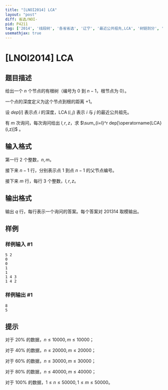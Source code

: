 ```yaml
---
title: "[LNOI2014] LCA"
layout: "post"
diff: 省选/NOI-
pid: P4211
tag: ['2014', '线段树', '各省省选', '辽宁', '最近公共祖先,LCA', '树链剖分', '差分']
usemathjax: true
---
```


# [LNOI2014] LCA
## 题目描述

给出一个 $n$ 个节点的有根树（编号为 $0$ 到 $n-1$，根节点为 $0$）。

一个点的深度定义为这个节点到根的距离 $+1$。 

设 $dep[i]$ 表示点 $i$ 的深度，$\operatorname{LCA}(i, j)$ 表示 $i$ 与 $j$ 的最近公共祖先。 

有 $m$ 次询问，每次询问给出 $l, r, z$，求 $\sum_{i=l}^r dep[\operatorname{LCA}(i,z)]$ 。
## 输入格式

第一行 $2$ 个整数，$n, m$。

接下来 $n-1$ 行，分别表示点 $1$ 到点 $n-1$ 的父节点编号。

接下来 $m$ 行，每行 $3$ 个整数，$l, r, z$。
## 输出格式

输出 $q$ 行，每行表示一个询问的答案。每个答案对 $201314$ 取模输出。
## 样例

### 样例输入 #1
```
5 2
0
0
1
1
1 4 3
1 4 2
```
### 样例输出 #1
```
8
5
```
## 提示

对于 $20\%$ 的数据，$n\le 10000,m\le 10000$；

对于 $40\%$ 的数据，$n\le 20000,m\le 20000$；

对于 $60\%$ 的数据，$n\le 30000,m\le 30000$；

对于 $80\%$ 的数据，$n\le 40000,m\le 40000$；

对于 $100\%$ 的数据，$1\le n\le 50000,1\le m\le 50000$。
